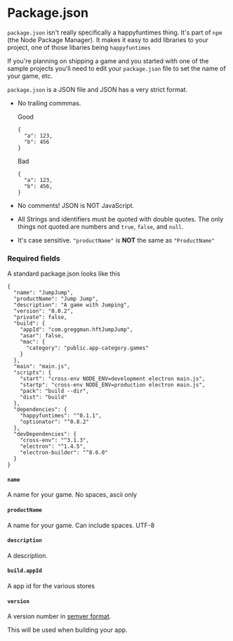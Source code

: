 ﻿Package.json
============

`package.json` isn't really specifically a happyfuntimes thing. It's part
of `npm` (the Node Package Manager). It makes it easy to add libraries
to your project, one of those libaries being `happyfuntimes`

If you're planning on shipping a game and you started with one of
the sample projects you'll need to edit your `package.json` file
to set the name of your game, etc.

`package.json` is a JSON file and JSON has a very strict format.

*   No trailing commmas.

    Good

        {
          "a": 123,
          "b": 456
        }

    Bad

        {
          "a": 123,
          "b": 456,
        }

*   No comments! JSON is NOT JavaScript.

*   All Strings and identifiers must be quoted with double quotes. The only things not quoted are numbers and `true`, `false`,
    and `null`.

*   It's case sensitive. `"productName"` is **NOT** the same as `"ProductName"`

### Required fields

A standard package.json looks like this

    {
      "name": "JumpJump",
      "productName": "Jump Jump",
      "description": "A game with Jumping",
      "version": "0.0.2",
      "private": false,
      "build": {
        "appId": "com.greggman.hftJumpJump",
        "asar": false,
        "mac": {
          "category": "public.app-category.games"
        }
      },
      "main": "main.js",
      "scripts": {
        "start": "cross-env NODE_ENV=development electron main.js",
        "startp": "cross-env NODE_ENV=production electron main.js",
        "pack": "build --dir",
        "dist": "build"
      },
      "dependencies": {
        "happyfuntimes": "^0.1.1",
        "optionator": "^0.8.2"
      },
      "devDependencies": {
        "cross-env": "^3.1.3",
        "electron": "^1.4.5",
        "electron-builder": "^8.6.0"
      }
    }

#### `name`

A name for your game. No spaces, ascii only

#### `productName`

A name for your game. Can include spaces. UTF-8

#### `description`

A description.

#### `build.appId`

A app id for the various stores

#### `version`

A version number in [semver format](http://semver.org/).

This will be used when building your app.

